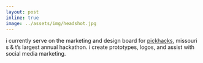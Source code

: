 ```yaml
---
layout: post
inline: true
image: ../assets/img/headshot.jpg
---
```



i currently serve on the marketing and design board for [pickhacks](https://pickhacks.io), missouri s & t’s largest annual hackathon. i create prototypes, logos, and assist with social media marketing.
